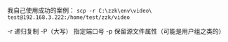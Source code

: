 我自己使用成功的案例：
`scp -r C:\zzk\env\video\ test@192.168.3.222:/home/test/zzk/video`

-r 递归复制
-P（大写） 指定端口号
-p 保留源文件属性（可能是用户组之类的）